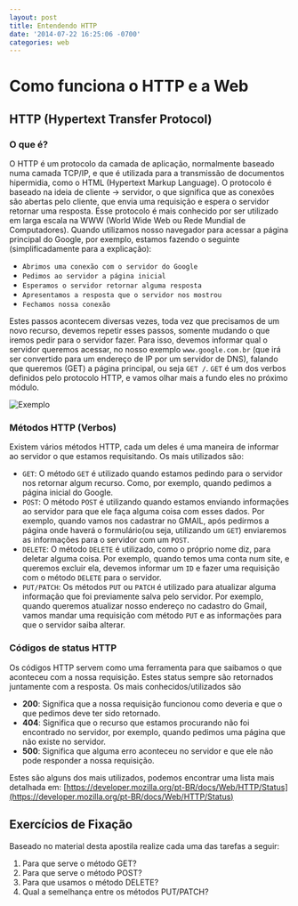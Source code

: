 ```yaml
---
layout: post
title: Entendendo HTTP
date: '2014-07-22 16:25:06 -0700'
categories: web
---
```


# Como funciona o HTTP e a Web

## HTTP (Hypertext Transfer Protocol)

### O que é?

O HTTP é um protocolo da camada de aplicação, normalmente baseado numa camada TCP/IP, e que é utilizada para a transmissão de documentos hipermidia, como o HTML (Hypertext Markup Language). O protocolo é baseado na ideia de cliente -&gt; servidor, o que significa que as conexões são abertas pelo cliente, que envia uma requisição e espera o servidor retornar uma resposta. Esse protocolo é mais conhecido por ser utilizado em larga escala na WWW (World Wide Web ou Rede Mundial de Computadores). Quando utilizamos nosso navegador para acessar a página principal do Google, por exemplo, estamos fazendo o seguinte (simplificadamente para a explicação):

* `Abrimos uma conexão com o servidor do Google`
* `Pedimos ao servidor a página inicial`
* `Esperamos o servidor retornar alguma resposta`
* `Apresentamos a resposta que o servidor nos mostrou`
* `Fechamos nossa conexão`

Estes passos acontecem diversas vezes, toda vez que precisamos de um novo recurso, devemos repetir esses passos, somente mudando o que iremos pedir para o servidor fazer. Para isso, devemos informar qual o servidor queremos acessar, no nosso exemplo `www.google.com.br` (que irá ser convertido para um endereço de IP por um servidor de DNS), falando que queremos (GET) a página principal, ou seja `GET /`. `GET` é um dos verbos definidos pelo protocolo HTTP, e vamos olhar mais a fundo eles no próximo módulo.

![Exemplo](https://betterexplained.com/wp-content/uploads/compression/HTTP_request.png)

### Métodos HTTP (Verbos)

Existem vários métodos HTTP, cada um deles é uma maneira de informar ao servidor o que estamos requisitando. Os mais utilizados são:

* `GET`: O método `GET` é utilizado quando estamos pedindo para o servidor nos retornar algum recurso. Como, por exemplo, quando pedimos a página inicial do Google.
* `POST`: O método `POST` é utilizando quando estamos enviando informações ao servidor para que ele faça alguma coisa com esses dados. Por exemplo, quando vamos nos cadastrar no GMAIL, após pedirmos a página onde haverá o formulário(ou seja, utilizando um `GET`) enviaremos as informações para o servidor com um `POST`.
* `DELETE`: O método `DELETE` é utilizado, como o próprio nome diz, para deletar alguma coisa. Por exemplo, quando temos uma conta num site, e queremos excluir ela, devemos informar um `ID` e fazer uma requisição com o método `DELETE` para o servidor.
* `PUT/PATCH`: Os métodos `PUT` ou `PATCH` é utilizado para atualizar alguma informação que foi previamente salva pelo servidor. Por exemplo, quando queremos atualizar nosso endereço no cadastro do Gmail, vamos mandar uma requisição com método `PUT` e as informações para que o servidor saiba alterar.

### Códigos de status HTTP

Os códigos HTTP servem como uma ferramenta para que saibamos o que aconteceu com a nossa requisição. Estes status sempre são retornados juntamente com a resposta. Os mais conhecidos/utilizados são

* **200**: Significa que a nossa requisição funcionou como deveria e que o que pedimos deve ter sido retornado.
* **404**: Significa que o recurso que estamos procurando não foi encontrado no servidor, por exemplo, quando pedimos uma página que não existe no servidor.
* **500**: Significa que alguma erro aconteceu no servidor e que ele não pode responder a nossa requisição. 

Estes são alguns dos mais utilizados, podemos encontrar uma lista mais detalhada em: [https://developer.mozilla.org/pt-BR/docs/Web/HTTP/Status](https://developer.mozilla.org/pt-BR/docs/Web/HTTP/Status)

## Exercícios de Fixação

Baseado no material desta apostila realize cada uma das tarefas a seguir:

1. Para que serve o método GET?
2. Para que serve o método POST?
3. Para que usamos o método DELETE?
4. Qual a semelhança entre os métodos PUT/PATCH?

